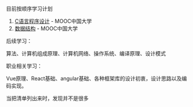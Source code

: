 目前按顺序学习计划

1. [C语言程序设计](https://www.icourse163.org/course/ZJU-9001) - MOOC中国大学
2. [数据结构](https://www.icourse163.org/course/ZJU-93001?tid=1450069451&_trace_c_p_k2_=616f3a597d2840ec91e44716669b3d4b) - MOOC中国大学



后续学习：

算法、计算机组成原理、计算机网络、操作系统、编译原理、设计模式



职业相关学习：

Vue原理、React基础、angular基础、各种框架库的设计初衷，设计思路以及编码实现。



当把清单列出来时，发现并不是很多